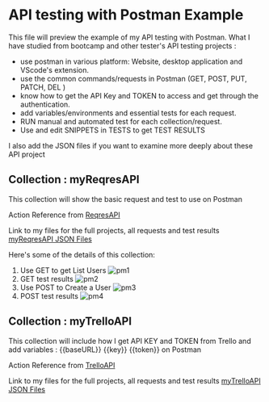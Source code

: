 # API testing with Postman Example
This file will preview the example of my API testing with Postman.
What I have studied from bootcamp and other tester's API testing projects :
- use postman in various platform: Website, desktop application and VScode's extension.
- use the common commands/requests in Postman (GET, POST, PUT, PATCH, DEL )
- know how to get the API Key and TOKEN to access and get through the authentication.
- add variables/environments and essential tests for each request.
- RUN manual and automated test for each collection/request.
- Use and edit SNIPPETS in TESTS to get TEST RESULTS

I also add the JSON files if you want to examine more deeply about these API project 



## Collection : myReqresAPI

This collection will show the basic request and test to use on Postman

Action Reference from [ReqresAPI](https://reqres.in/)

Link to my files for the full projects, all requests and test results [myReqresAPI JSON Files]()

Here's some of the details of this collection:

1) Use GET to get List Users
![pm1](https://github.com/jijdp/portfolio-details/assets/138129390/4bfb0e1a-c793-4785-ae83-27d9b825d2a3)
2) GET test results
![pm2](https://github.com/jijdp/portfolio-details/assets/138129390/f3efb207-7b43-40cb-9af5-2b3d0670e6b6)
3) Use POST to Create a User
![pm3](https://github.com/jijdp/portfolio-details/assets/138129390/d50d40d0-0ccd-4a41-a628-fcd79e45db72)
4) POST test results
![pm4](https://github.com/jijdp/portfolio-details/assets/138129390/fadcd97b-f0d8-4bf0-9cc3-f4ce2de99ba3)


## Collection : myTrelloAPI

This collection will include how I get API KEY and TOKEN from Trello and add variables : {{baseURL}} {{key}} {{token}} on Postman

Action Reference from [TrelloAPI](https://developer.atlassian.com/cloud/trello/rest/api-group-actions/#api-group-actions)

Link to my files for the full projects, all requests and test results [myTrelloAPI JSON Files]()
 
